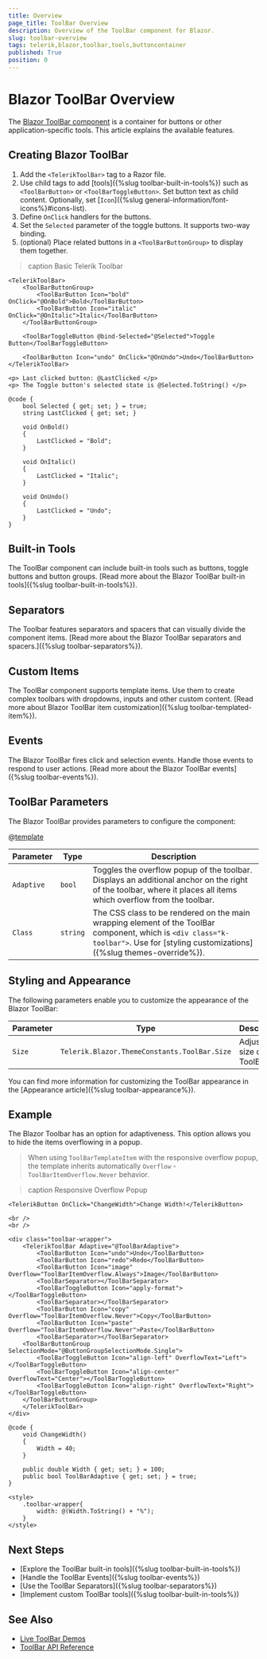 ```yaml
---
title: Overview
page_title: ToolBar Overview
description: Overview of the ToolBar component for Blazor.
slug: toolbar-overview
tags: telerik,blazor,toolbar,tools,buttoncontainer
published: True
position: 0
---
```


# Blazor ToolBar Overview

The <a href = "https://www.telerik.com/blazor-ui/toolbar" target="_blank">Blazor ToolBar component</a> is a container for buttons or other application-specific tools. This article explains the available features.

## Creating Blazor ToolBar

1. Add the `<TelerikToolBar>` tag to a Razor file.
2. Use child tags to add [tools]({%slug toolbar-built-in-tools%}) such as `<ToolBarButton>` or `<ToolBarToggleButton>`. Set button text as child content. Optionally, set [`Icon`]({%slug general-information/font-icons%}#icons-list).
3. Define `OnClick` handlers for the buttons.
4. Set the `Selected` parameter of the toggle buttons. It supports two-way binding.
5. (optional) Place related buttons in a `<ToolBarButtonGroup>` to display them together.

>caption Basic Telerik Toolbar

````CSHTML
<TelerikToolBar>
    <ToolBarButtonGroup>
        <ToolBarButton Icon="bold" OnClick="@OnBold">Bold</ToolBarButton>
        <ToolBarButton Icon="italic" OnClick="@OnItalic">Italic</ToolBarButton>
    </ToolBarButtonGroup>

    <ToolBarToggleButton @bind-Selected="@Selected">Toggle Button</ToolBarToggleButton>

    <ToolBarButton Icon="undo" OnClick="@OnUndo">Undo</ToolBarButton>
</TelerikToolBar>

<p> Last clicked button: @LastClicked </p>
<p> The Toggle button's selected state is @Selected.ToString() </p>

@code {
    bool Selected { get; set; } = true;
    string LastClicked { get; set; }

    void OnBold()
    {
        LastClicked = "Bold";
    }

    void OnItalic()
    {
        LastClicked = "Italic";
    }

    void OnUndo()
    {
        LastClicked = "Undo";
    }
}
````

## Built-in Tools

The ToolBar component can include built-in tools such as buttons, toggle buttons and button groups. [Read more about the Blazor ToolBar built-in tools]({%slug toolbar-built-in-tools%}).

## Separators

The Toolbar features separators and spacers that can visually divide the component items. [Read more about the Blazor ToolBar separators and spacers.]({%slug toolbar-separators%}).

## Custom Items

The ToolBar component supports template items. Use them to create complex toolbars with dropdowns, inputs and other custom content. [Read more about Blazor ToolBar item customization]({%slug toolbar-templated-item%}).

## Events

The Blazor ToolBar fires click and selection events. Handle those events to respond to user actions. [Read more about the Blazor ToolBar events]({%slug toolbar-events%}).

## ToolBar Parameters

The Blazor ToolBar provides parameters to configure the component:

@[template](/_contentTemplates/common/parameters-table-styles.md#table-layout)

| Parameter | Type | Description |
| ----------- | ----------- | ----------- |
| `Adaptive ` | `bool` | Toggles the overflow popup of the toolbar. Displays an additional anchor on the right of the toolbar, where it places all items which overflow from the toolbar. |
| `Class` | `string` | The CSS class to be rendered on the main wrapping element of the ToolBar component, which is `<div class="k-toolbar">`. Use for [styling customizations]({%slug themes-override%}). |

## Styling and Appearance

The following parameters enable you to customize the appearance of the Blazor ToolBar:

| Parameter | Type | Description |
| --- | --- | --- |
| `Size` | `Telerik.Blazor.ThemeConstants.ToolBar.Size` | Adjust the size of the ToolBar |

You can find more information for customizing the ToolBar appearance in the [Appearance article]({%slug toolbar-appearance%}).

## Example

The Blazor Toolbar has an option for adaptiveness. This option allows you to hide the items overflowing in a popup.

>When using `ToolBarTemplateItem` with the responsive overflow popup, the template inherits automatically `Overflow` - `ToolBarItemOverflow.Never` behavior.

>caption Responsive Overflow Popup

````CSHTML
<TelerikButton OnClick="ChangeWidth">Change Width!</TelerikButton>

<br />
<br />

<div class="toolbar-wrapper">    
    <TelerikToolBar Adaptive="@ToolBarAdaptive">
        <ToolBarButton Icon="undo">Undo</ToolBarButton>
        <ToolBarButton Icon="redo">Redo</ToolBarButton>
        <ToolBarButton Icon="image" Overflow="ToolBarItemOverflow.Always">Image</ToolBarButton>
        <ToolBarSeparator></ToolBarSeparator>
        <ToolBarToggleButton Icon="apply-format"></ToolBarToggleButton>
        <ToolBarSeparator></ToolBarSeparator>
        <ToolBarButton Icon="copy" Overflow="ToolBarItemOverflow.Never">Copy</ToolBarButton>
        <ToolBarButton Icon="paste" Overflow="ToolBarItemOverflow.Never">Paste</ToolBarButton>
        <ToolBarSeparator></ToolBarSeparator>
    <ToolBarButtonGroup SelectionMode="@ButtonGroupSelectionMode.Single">
        <ToolBarToggleButton Icon="align-left" OverflowText="Left"></ToolBarToggleButton>
        <ToolBarToggleButton Icon="align-center" OverflowText="Center"></ToolBarToggleButton>
        <ToolBarToggleButton Icon="align-right" OverflowText="Right"></ToolBarToggleButton>
    </ToolBarButtonGroup>
    </TelerikToolBar>
</div>

@code {
    void ChangeWidth()
    {
        Width = 40;
    }

    public double Width { get; set; } = 100;
    public bool ToolBarAdaptive { get; set; } = true;
}

<style>
    .toolbar-wrapper{
        width: @(Width.ToString() + "%");
    }
</style>
````

## Next Steps

* [Explore the ToolBar built-in tools]({%slug toolbar-built-in-tools%})
* [Handle the ToolBar Events]({%slug toolbar-events%})
* [Use the ToolBar Separators]({%slug toolbar-separators%})
* [Implement custom ToolBar tools]({%slug toolbar-built-in-tools%})

## See Also

* [Live ToolBar Demos](https://demos.telerik.com/blazor-ui/toolbar/overview)
* [ToolBar API Reference](https://docs.telerik.com/blazor-ui/api/Telerik.Blazor.Components.ToolBarToolsFactory)
